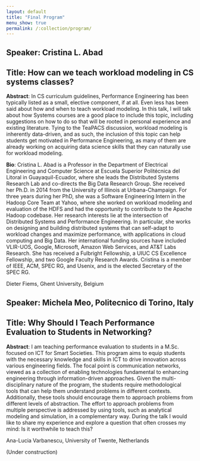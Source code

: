 ```yaml
---
layout: default
title: "Final Program"
menu_show: true
permalink: /:collection/program/
---
```



<!--
| 09:15 | Opening Remarks                  |
| 09:30 | Talk 1: Giuliano Casale           |
| 10:15 | Talk 2: Diwakar Krishnamurthy     |
| 11:00 | coffee break                     |
| 11:30 | FCRC Plenary                     |
| 12:30 | Lunch                            |
| 13:45 | Discussion Session (D1): What to teach|
| 14:45 | Talk 3: Mohammad Hajiesmaili      |
| 15:30 | Coffee Break                     |
| 16:00 | Talk 4: Ziv Scully                |
| 16:45 | Discussion Session (D2): How to teach |
| 17:45 | Closing Remarks                  |
-->

## Speaker: Cristina L. Abad
## Title: How can we teach workload modeling in CS systems classes?

**Abstract**: In CS curriculum guidelines, Performance Engineering has been typically listed as a small, elective component, if at all. Even less has been said about how and when to teach workload modeling. In this talk, I will talk about how Systems courses are a good place to include this topic, including suggestions on how to do so that will be rooted in personal experience and existing literature. Tying to the TeaPACS discussion, workload modeling is inherently data-driven, and as such, the inclusion of this topic can help students get motivated in Performance Engineering, as many of them are already working on acquiring data science skills that they can naturally use for workload modeling.

**Bio**: Cristina L. Abad is a Professor in the Department of Electrical Engineering and Computer Science at Escuela Superior Politécnica del Litoral in Guayaquil-Ecuador, where she leads the Distributed Systems Research Lab and co-directs the Big Data Research Group. She received her Ph.D. in 2014 from the University of Illinois at Urbana-Champaign. For three years during her PhD, she was a Software Engineering Intern in the Hadoop Core Team at Yahoo, where she worked on workload modeling and evaluation of the HDFS and had the opportunity to contribute to the Apache Hadoop codebase. Her research interests lie at the intersection of Distributed Systems and Performance Engineering. In particular, she works on designing and building distributed systems that can self-adapt to workload changes and maximize performance, with applications in cloud computing and Big Data. Her international funding sources have included VLIR-UOS, Google, Microsoft, Amazon Web Services, and AT&T Labs Research. She has received a Fulbright Fellowship, a UIUC CS Excellence Fellowship, and two Google Faculty Research Awards. Cristina is a member of IEEE, ACM, SPEC RG, and Usenix, and is the elected Secretary of the SPEC RG.

Dieter Fiems, Ghent University, Belgium

## Speaker: Michela Meo, Politecnico di Torino, Italy
## Title: Why Should I Teach Performance Evaluation to Students in Networking?

**Abstract**: I am teaching performance evaluation to students in a M.Sc. focused on ICT for Smart Societies. This program aims to equip students with the necessary knowledge and skills in ICT to drive innovation across various engineering fields. The focal point is communication networks, viewed as a collection of enabling technologies fundamental to enhancing engineering through information-driven approaches. Given the multi-disciplinary nature of the program, the students require methodological tools that can help them understand problems in different contexts. Additionally, these tools should encourage them to approach problems from different levels of abstraction. The effort to approach problems from multiple perspective is addressed by using tools, such as analytical modeling and simulation, in a complementary way. 
During the talk I would like to share my experience and explore a question that often crosses my mind: Is it worthwhile to teach this?

Ana-Lucia Varbanescu, University of Twente, Netherlands

(Under construction)

<!--

## Speaker: Dieter Fiems, Ghent University, Belgium
## Title: Teaching Software Performance Evaluation to Undergrads: Lessons Learned and Challenges



As a long time instructor of a required, undergrad software performance evaluation course, I will describe some of my experiences operating in such a climate. Specifically, I will outline key strategies I have followed to motivate students and overcome their resistance to the somewhat analytical nature of performance analysis. I will also offer my observations on how undergrad curriculums can be tuned to instil a performance-aware mindset into students. Finally, I will point out ongoing challenges and invite the audience to brainstorm some solutions.

**Bio**: Diwakar Krishnamurthy is a Professor at the Department of Electrical and Software Engineering at the University of Calgary in Calgary, Alberta, Canada. Diwakar’s research interests span all aspects of characterizing, testing, modeling, and optimizing the performance of software systems. Recently, his efforts have focused on automated performance management of cloud and big data systems. A key emphasis of his research is to devise practical performance engineering techniques that can be operationalized in industry contexts, He has collaborated very closely with industry partners such as HP, SAP, and Huawei towards this objective. Diwakar has served on the TPCs of many performance-themed conferences such as ACM SIGMETRICS and ACM/SPEC ICPE. He has won or has been nominated for many teaching awards, including winning one for teaching an undergrad performance evaluation course.

## Speaker: Michela Meo, Politecnico di Torino, Italy
## Title: Teaching Learning-augmented Algorithms with Societal Design Criteria
**Abstract**: Traditionally, computer systems are designed to optimize classic notions of performance such as flow completion time, cost, etc. The system performance is then typically evaluated by characterizing theoretical bounds in worst-case settings. For the next generation of computer systems, it is essential to elevate societal criteria, such as carbon awareness and equity, as first-class design goals. However, the classic performance metrics may conflict with societal criteria. Foundational understanding and performance evaluations of systems with these inherent tradeoffs lead to two categories of challenges that impact the core educational components of algorithm design and performance analysis courses. 
- The classic techniques, e.g., worst-case analysis, for systems with conflicting objectives may lead to the impossibility of results. However, foundational understanding of the impossibility of results calls for new techniques and tools. In traditional performance evaluation, to understand the foundational limits, typically, it is sufficient to derive lower-bound arguments in worst-case settings. In the new era of system design, lower bounds are inherently about tradeoffs between different objectives. Characterizing these tradeoffs in settings with multiple design criteria is closer to the notion of  Pareto-optimality, which is drastically different from classic lower bounds. 
- With the impossibility of results using classic paradigms, one possible direction is to (re)design systems following the emerging direction of learning-augmented algorithms. With this approach, it might be possible to remove/mitigate the foundational conflict between classic vs. societal metrics using the right predictions. However, the performance evaluation of learning-augmented algorithms calls for a new set of technical questions that we will explore a few of them in this talk. 

We will use the online knapsack problem as a running example to contextualize how the learning-augmented and societal system design calls for broader and new educational components in classic algorithms and performance analysis courses.

**Bio**: Mohammad Hajiesmaili is an Assistant Professor with the Manning College of Information and Computer Sciences at the University of Massachusetts Amherst. He directs the Sustainability, Optimization, Learning, and Algorithms Research (SOLAR) lab, where the research focus is on developing optimization and machine learning, and algorithmic tools to improve the energy and carbon efficiency of digital and cyberinfrastructure. He was named to Popular Science’s Brilliant 10 in 2022, featuring his work on the decarbonization of the internet. His awards and honors include an NSF CAREER Award, an Amazon Research Award, a Google Faculty Research Award, and other awards from NSF, VMWare, and Adobe. He has received five best paper runner-ups in the ACM e-Energy conference.


## Speaker: Ana-Lucia Varbanescu, University of Twente, Netherlands
## Title: The Role of Advanced Math in Teaching Performance Modeling
**Abstract**: How should we teach performance modeling without assuming a deep mathematical background? One approach is to focus on rigorously studying relatively simple stochastic models that do not require too much math background. But this may leave students underprepared to reason about systems in practice. They have multiple servers, non-Poisson arrivals, heavy tails, and other features that demand more complex stochastic models. But rigorously studying such models requires more mathematical background than many computer science and engineering students have.

For students to reason about complex stochastic models, I believe they need powerful, generally applicable tools. In the first half of this talk, I argue that students would be well served by tools like continuous-state Markov processes, state space collapse, and Palm calculus. But these are advanced topics even for students with a strong math background. Can we teach them to all students? I believe the key is to start from a higher-level mathematical foundation for performance modeling, optimizing for accessibility and modeling flexibility over rigor. In the second half of the talk, I outline what this foundation could look like.

**Bio**: Ziv Scully starts as an Assistant Professor at the Cornell School of Operations Research and Information Engineering in July 2023. He received his PhD from Carnegie Mellon University, where he was advised by Mor Harchol-Balter and Guy Blelloch, in summer 2022. Following that, he was a research fellow at the Simons Institute for Theoretical Computer Science at UC Berkeley (fall 2022) and a postdoc at Harvard CS and MIT CSAIL, where he was mentored by Michael Miztenmacher and Piotr Indyk (spring 2023).

Ziv researches queueing, stochastic processes, and decision-making under uncertainty. One particular focus of his has been scheduling, with the aim of enabling queueing theory to analyze more complex policies in more complex systems. His work on this topic has recognized by multiple awards from INFORMS, ACM SIGMETRICS, and IFIP PERFORMANCE, including winning the 2022 INFORMS Nicholson Competition and receiving the 2022 SIGMETRICS Doctoral Dissertation Award.


## Discussion Sessions
However, the success of the workshop depends on a productive dialogue and deliberation among all participants.  We, therefore, have two discussion sessions, during which the speakers will sit with other attendees and lead the discussion on two topics:

## (D1) What to teach
To keep up with the times, what new topics should be included in a performance modeling and analysis course, and what classical topics can be dropped?

What should the relationship be between such a course and (i) the standard curriculum for Computer Science and (ii) currently popular courses?

What do industry practitioners need to know regarding performance modeling and analysis?  Etc.

## (D2) How to teach
To suit students' academic preparation and learning habits, what innovation can instructors bring to design assignments, labs, projects and theses?

What has worked well, and what did not?  Etc.
-->
